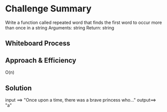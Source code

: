 # Challenge Summary
<!-- Description of the challenge -->
Write a function called repeated word that finds the first word to occur more than once in a string
Arguments: string
Return: string

## Whiteboard Process
<!-- Embedded whiteboard image -->
[](/ch31.PNG)
## Approach & Efficiency
<!-- What approach did you take? Why? What is the Big O space/time for this approach? -->
O(n)

## Solution
<!-- Show how to run your code, and examples of it in action -->
input ==> "Once upon a time, there was a brave princess who..."
output==> "a"
